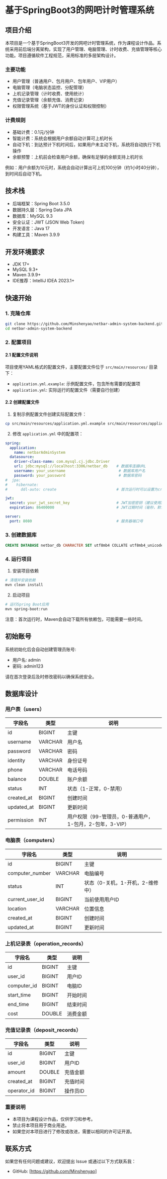 # 基于SpringBoot3的网吧计时管理系统

## 项目介绍

本项目是一个基于SpringBoot3开发的网吧计时管理系统，作为课程设计作品。系统采用前后端分离架构，实现了用户管理、电脑管理、计时收费、充值管理等核心功能。项目遵循软件工程规范，采用标准的多层架构设计。

### 主要功能
- 用户管理（普通用户、包月用户、包年用户、VIP用户）
- 电脑管理（电脑状态监控、分配管理）
- 上机记录管理（计时收费、使用统计）
- 充值记录管理（余额充值、消费记录）
- 权限管理系统（基于JWT的身份认证和权限控制）

### 计费规则
- 基础计费：0.1元/分钟
- 智能计费：系统会根据用户余额自动计算可上机时长
- 自动下机：到达预计下机时间后，如果用户未主动下机，系统将自动执行下机操作
- 余额预警：上机前会检查用户余额，确保有足够的余额支持上机时长

例如：用户余额为10元时，系统会自动计算出可上机100分钟（约1小时40分钟），到时间后自动下机。

## 技术栈
- 后端框架：Spring Boot 3.5.0
- 数据持久层：Spring Data JPA
- 数据库：MySQL 9.3
- 安全认证：JWT (JSON Web Token)
- 开发语言：Java 17
- 构建工具：Maven 3.9.9

## 开发环境要求
- JDK 17+
- MySQL 9.3+
- Maven 3.9.9+
- IDE推荐：IntelliJ IDEA 2023.1+

## 快速开始

### 1. 克隆仓库
```bash
git clone https://github.com/Minshenyao/netbar-admin-system-backend.git
cd netbar-admin-system-backend
```

### 2. 配置项目

#### 2.1 配置文件说明
项目使用YAML格式的配置文件，主要配置文件位于 `src/main/resources/` 目录下：
- `application.yml.example`: 示例配置文件，包含所有需要的配置项
- `application.yml`: 实际运行的配置文件（需要自行创建）

#### 2.2 创建配置文件
1. 复制示例配置文件创建实际配置文件：
```bash
cp src/main/resources/application.yml.example src/main/resources/application.yml
```

2. 修改 `application.yml` 中的配置项：
```yaml
spring:
  application:
    name: netbarAdminSystem
  datasource:
    driver-class-name: com.mysql.cj.jdbc.Driver
    url: jdbc:mysql://localhost:3306/netbar_db    # 数据库连接URL
    username: your_username                        # 数据库用户名
    password: your_password                        # 数据库密码
#  jpa:
#    hibernate:
#      ddl-auto: create                           # 首次运行时可以设置为create，之后改为update

jwt:
  secret: your_jwt_secret_key                     # JWT加密密钥（建议使用32位随机字符串）
  expiration: 86400000                            # JWT过期时间（毫秒，默认24小时）

server:
  port: 8080                                      # 服务器端口号
```

### 3. 创建数据库
```sql
CREATE DATABASE netbar_db CHARACTER SET utf8mb4 COLLATE utf8mb4_unicode_ci;
```

### 4. 运行项目
1. 安装项目依赖
```bash
# 清理并安装依赖
mvn clean install
```

2. 启动项目
```bash
# 运行Spring Boot应用
mvn spring-boot:run
```

注意：首次运行时，Maven会自动下载所有依赖包，可能需要一些时间。

## 初始账号

系统初始化后会自动创建管理员账号:

- 用户名: admin
- 密码: admin123

请在首次登录后及时修改密码以确保系统安全。

## 数据库设计

### 用户表（users）
| 字段名 | 类型 | 说明 |
|-------|------|------|
| id | BIGINT | 主键 |
| username | VARCHAR | 用户名 |
| password | VARCHAR | 密码 |
| identity | VARCHAR | 身份证号 |
| phone | VARCHAR | 电话号码 |
| balance | DOUBLE | 账户余额 |
| status | INT | 状态（1-正常，0-禁用）|
| created_at | BIGINT | 创建时间 |
| updated_at | BIGINT | 更新时间 |
| permission | INT | 用户权限（99-管理员，0-普通用户，1-包月，2-包年，3-VIP）|

### 电脑表（computers）
| 字段名 | 类型 | 说明 |
|-------|------|------|
| id | BIGINT | 主键 |
| computer_number | VARCHAR | 电脑编号 |
| status | INT | 状态（0-关机，1-开机，2-维修中）|
| current_user_id | BIGINT | 当前使用用户ID |
| location | VARCHAR | 位置信息 |
| created_at | BIGINT | 创建时间 |
| updated_at | BIGINT | 更新时间 |

### 上机记录表（operation_records）
| 字段名 | 类型 | 说明 |
|-------|------|------|
| id | BIGINT | 主键 |
| user_id | BIGINT | 用户ID |
| computer_id | BIGINT | 电脑ID |
| start_time | BIGINT | 开始时间 |
| end_time | BIGINT | 结束时间 |
| cost | DOUBLE | 消费金额 |

### 充值记录表（deposit_records）
| 字段名 | 类型 | 说明 |
|-------|------|------|
| id | BIGINT | 主键 |
| user_id | BIGINT | 用户ID |
| amount | DOUBLE | 充值金额 |
| created_at | BIGINT | 充值时间 |
| operator_id | BIGINT | 操作员ID |


### 重要说明
- 本项目为课程设计作品，仅供学习和参考。
- 禁止将本项目用于商业用途。
- 如果您对本项目进行了修改或改进，需要以相同的许可证开源。

## 联系方式

如果您有任何问题或建议，欢迎提出 Issue 或通过以下方式联系我：
- GitHub: [https://github.com/Minshenyao] 
